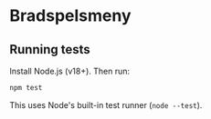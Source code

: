 # Bradspelsmeny

## Running tests

Install Node.js (v18+). Then run:

```bash
npm test
```

This uses Node's built-in test runner (`node --test`).
